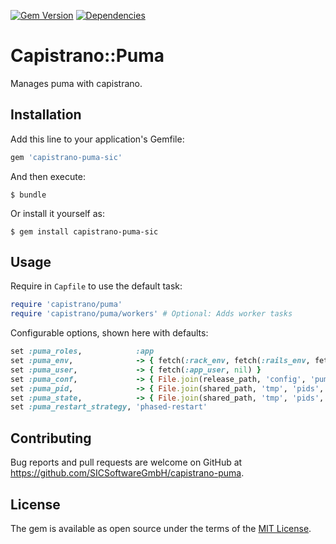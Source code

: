 [![Gem Version](https://img.shields.io/gem/v/capistrano-puma-sic.svg)](https://rubygems.org/gems/capistrano-puma-sic)
[![Dependencies](https://img.shields.io/gemnasium/SICSoftwareGmbH/capistrano-puma.svg)](https://gemnasium.com/SICSoftwareGmbH/capistrano-puma)


# Capistrano::Puma

Manages puma with capistrano.


## Installation

Add this line to your application's Gemfile:

```ruby
gem 'capistrano-puma-sic'
```

And then execute:

    $ bundle

Or install it yourself as:

    $ gem install capistrano-puma-sic


## Usage

Require in `Capfile` to use the default task:

```ruby
require 'capistrano/puma'
require 'capistrano/puma/workers' # Optional: Adds worker tasks
```

Configurable options, shown here with defaults:

```ruby
set :puma_roles,            :app
set :puma_env,              -> { fetch(:rack_env, fetch(:rails_env, fetch(:stage))) }
set :puma_user,             -> { fetch(:app_user, nil) }
set :puma_conf,             -> { File.join(release_path, 'config', 'puma', "#{fetch(:stage)}.rb") }
set :puma_pid,              -> { File.join(shared_path, 'tmp', 'pids', 'puma.pid') }
set :puma_state,            -> { File.join(shared_path, 'tmp', 'pids', 'puma.state') }
set :puma_restart_strategy, 'phased-restart'
```


## Contributing

Bug reports and pull requests are welcome on GitHub at https://github.com/SICSoftwareGmbH/capistrano-puma.


## License

The gem is available as open source under the terms of the [MIT License](http://opensource.org/licenses/MIT).
